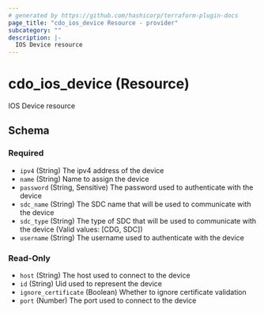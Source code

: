 ```yaml
---
# generated by https://github.com/hashicorp/terraform-plugin-docs
page_title: "cdo_ios_device Resource - provider"
subcategory: ""
description: |-
  IOS Device resource
---
```


# cdo_ios_device (Resource)

IOS Device resource



<!-- schema generated by tfplugindocs -->
## Schema

### Required

- `ipv4` (String) The ipv4 address of the device
- `name` (String) Name to assign the device
- `password` (String, Sensitive) The password used to authenticate with the device
- `sdc_name` (String) The SDC name that will be used to communicate with the device
- `sdc_type` (String) The type of SDC that will be used to communicate with the device (Valid values: [CDG, SDC])
- `username` (String) The username used to authenticate with the device

### Read-Only

- `host` (String) The host used to connect to the device
- `id` (String) Uid used to represent the device
- `ignore_certificate` (Boolean) Whether to ignore certificate validation
- `port` (Number) The port used to connect to the device
